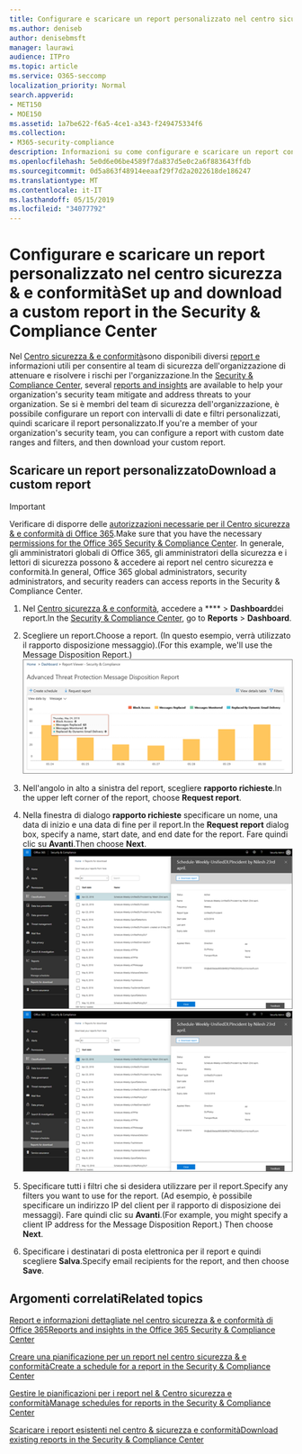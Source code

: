 ```yaml
---
title: Configurare e scaricare un report personalizzato nel centro sicurezza &amp; e conformità
ms.author: deniseb
author: denisebmsft
manager: laurawi
audience: ITPro
ms.topic: article
ms.service: O365-seccomp
localization_priority: Normal
search.appverid:
- MET150
- MOE150
ms.assetid: 1a7be622-f6a5-4ce1-a343-f249475334f6
ms.collection:
- M365-security-compliance
description: Informazioni su come configurare e scaricare un report con un intervallo di date personalizzato e filtri nel centro sicurezza &amp; e conformità.
ms.openlocfilehash: 5e0d6e06be4589f7da837d5e0c2a6f883643ffdb
ms.sourcegitcommit: 0d5a863f48914eeaaf29f7d2a2022618de186247
ms.translationtype: MT
ms.contentlocale: it-IT
ms.lasthandoff: 05/15/2019
ms.locfileid: "34077792"
---
```

# <a name="set-up-and-download-a-custom-report-in-the-security-amp-compliance-center"></a><span data-ttu-id="e3fb2-103">Configurare e scaricare un report personalizzato nel centro sicurezza &amp; e conformità</span><span class="sxs-lookup"><span data-stu-id="e3fb2-103">Set up and download a custom report in the Security &amp; Compliance Center</span></span>

<span data-ttu-id="e3fb2-104">Nel [Centro sicurezza &amp; e conformità](https://protection.office.com)sono disponibili diversi [report e](reports-and-insights-in-security-and-compliance.md) informazioni utili per consentire al team di sicurezza dell'organizzazione di attenuare e risolvere i rischi per l'organizzazione.</span><span class="sxs-lookup"><span data-stu-id="e3fb2-104">In the [Security &amp; Compliance Center](https://protection.office.com), several [reports and insights](reports-and-insights-in-security-and-compliance.md) are available to help your organization's security team mitigate and address threats to your organization.</span></span> <span data-ttu-id="e3fb2-105">Se si è membri del team di sicurezza dell'organizzazione, è possibile configurare un report con intervalli di date e filtri personalizzati, quindi scaricare il report personalizzato.</span><span class="sxs-lookup"><span data-stu-id="e3fb2-105">If you're a member of your organization's security team, you can configure a report with custom date ranges and filters, and then download your custom report.</span></span> 
  
## <a name="download-a-custom-report"></a><span data-ttu-id="e3fb2-106">Scaricare un report personalizzato</span><span class="sxs-lookup"><span data-stu-id="e3fb2-106">Download a custom report</span></span>

> [!IMPORTANT]
> <span data-ttu-id="e3fb2-107">Verificare di disporre delle [autorizzazioni necessarie per il Centro sicurezza &amp; e conformità di Office 365](permissions-in-the-security-and-compliance-center.md).</span><span class="sxs-lookup"><span data-stu-id="e3fb2-107">Make sure that you have the necessary [permissions for the Office 365 Security &amp; Compliance Center](permissions-in-the-security-and-compliance-center.md).</span></span> <span data-ttu-id="e3fb2-108">In generale, gli amministratori globali di Office 365, gli amministratori della sicurezza e i lettori di sicurezza possono &amp; accedere ai report nel centro sicurezza e conformità.</span><span class="sxs-lookup"><span data-stu-id="e3fb2-108">In general, Office 365 global administrators, security administrators, and security readers can access reports in the Security &amp; Compliance Center.</span></span> 
  
1. <span data-ttu-id="e3fb2-109">Nel [Centro sicurezza &amp; e conformità](https://protection.office.com), accedere a \*\*\*\* \> **Dashboard**dei report.</span><span class="sxs-lookup"><span data-stu-id="e3fb2-109">In the [Security &amp; Compliance Center](https://protection.office.com), go to **Reports** \> **Dashboard**.</span></span>
    
2. <span data-ttu-id="e3fb2-110">Scegliere un report.</span><span class="sxs-lookup"><span data-stu-id="e3fb2-110">Choose a report.</span></span> <span data-ttu-id="e3fb2-111">(In questo esempio, verrà utilizzato il rapporto disposizione messaggio).</span><span class="sxs-lookup"><span data-stu-id="e3fb2-111">(For this example, we'll use the Message Disposition Report.)</span></span><br/>![Scegliere il rapporto richieste per il download di un report](media/b566925d-b9d9-453d-9bdd-f2637c7ba140.png)
  
3. <span data-ttu-id="e3fb2-113">Nell'angolo in alto a sinistra del report, scegliere **rapporto richieste**.</span><span class="sxs-lookup"><span data-stu-id="e3fb2-113">In the upper left corner of the report, choose **Request report**.</span></span>
    
4. <span data-ttu-id="e3fb2-114">Nella finestra di dialogo **rapporto richieste** specificare un nome, una data di inizio e una data di fine per il report.</span><span class="sxs-lookup"><span data-stu-id="e3fb2-114">In the **Request report** dialog box, specify a name, start date, and end date for the report.</span></span> <span data-ttu-id="e3fb2-115">Fare quindi clic su **Avanti**.</span><span class="sxs-lookup"><span data-stu-id="e3fb2-115">Then choose **Next**.</span></span><br/><span data-ttu-id="e3fb2-116">![Nel centro sicurezza &amp; e conformità, scegliere \> report rapporti per il download](media/65e625f5-c98c-49fc-9c1f-8c80ec8308fd.png)</span><span class="sxs-lookup"><span data-stu-id="e3fb2-116">![In the Security &amp; Compliance Center, choose Reports \> Reports for download](media/65e625f5-c98c-49fc-9c1f-8c80ec8308fd.png)</span></span>
  
5. <span data-ttu-id="e3fb2-117">Specificare tutti i filtri che si desidera utilizzare per il report.</span><span class="sxs-lookup"><span data-stu-id="e3fb2-117">Specify any filters you want to use for the report.</span></span> <span data-ttu-id="e3fb2-118">(Ad esempio, è possibile specificare un indirizzo IP del client per il rapporto di disposizione dei messaggi). Fare quindi clic su **Avanti**.</span><span class="sxs-lookup"><span data-stu-id="e3fb2-118">(For example, you might specify a client IP address for the Message Disposition Report.) Then choose **Next**.</span></span>
    
6. <span data-ttu-id="e3fb2-119">Specificare i destinatari di posta elettronica per il report e quindi scegliere **Salva**.</span><span class="sxs-lookup"><span data-stu-id="e3fb2-119">Specify email recipients for the report, and then choose **Save**.</span></span>
    
## <a name="related-topics"></a><span data-ttu-id="e3fb2-120">Argomenti correlati</span><span class="sxs-lookup"><span data-stu-id="e3fb2-120">Related topics</span></span>

[<span data-ttu-id="e3fb2-121">Report e informazioni dettagliate nel centro sicurezza &amp; e conformità di Office 365</span><span class="sxs-lookup"><span data-stu-id="e3fb2-121">Reports and insights in the Office 365 Security &amp; Compliance Center</span></span>](reports-and-insights-in-security-and-compliance.md)
  
[<span data-ttu-id="e3fb2-122">Creare una pianificazione per un report nel centro sicurezza &amp; e conformità</span><span class="sxs-lookup"><span data-stu-id="e3fb2-122">Create a schedule for a report in the Security &amp; Compliance Center</span></span>](create-a-schedule-for-a-report.md)
  
[<span data-ttu-id="e3fb2-123">Gestire le pianificazioni per i report nel &amp; Centro sicurezza e conformità</span><span class="sxs-lookup"><span data-stu-id="e3fb2-123">Manage schedules for reports in the Security &amp; Compliance Center</span></span>](manage-schedules-for-multiple-reports.md)
  
[<span data-ttu-id="e3fb2-124">Scaricare i report esistenti nel centro &amp; sicurezza e conformità</span><span class="sxs-lookup"><span data-stu-id="e3fb2-124">Download existing reports in the Security &amp; Compliance Center</span></span>](download-existing-reports.md)
  

